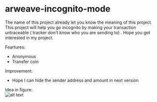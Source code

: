# arweave-incognito-mode
The name of this project already let you know the meaning of this project. This project will help you go incognito by making your transaction untraceable ( tracker don't know who you are sending to) . Hope you get interested in my project.

Feartures: 
- Anonymous
- Transfer coin

Improvement:
- Hope I can hide the sender address and amount in next version

Idea in figure: <br />
![alt text](https://raw.githubusercontent.com/viettienbk/arweave-incognito-mode/master/idea.png)
